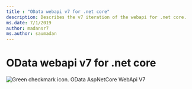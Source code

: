 ```yaml
---
title : "OData webapi v7 for .net core"
description: Describes the v7 iteration of the webapi for .net core.
ms.date: 7/1/2019
author: madansr7
ms.author: saumadan
---
```

# OData webapi v7 for .net core
 ![Green checkmark icon.](/odata-docs/assets/doc-assets/yes.png) OData AspNetCore WebApi V7